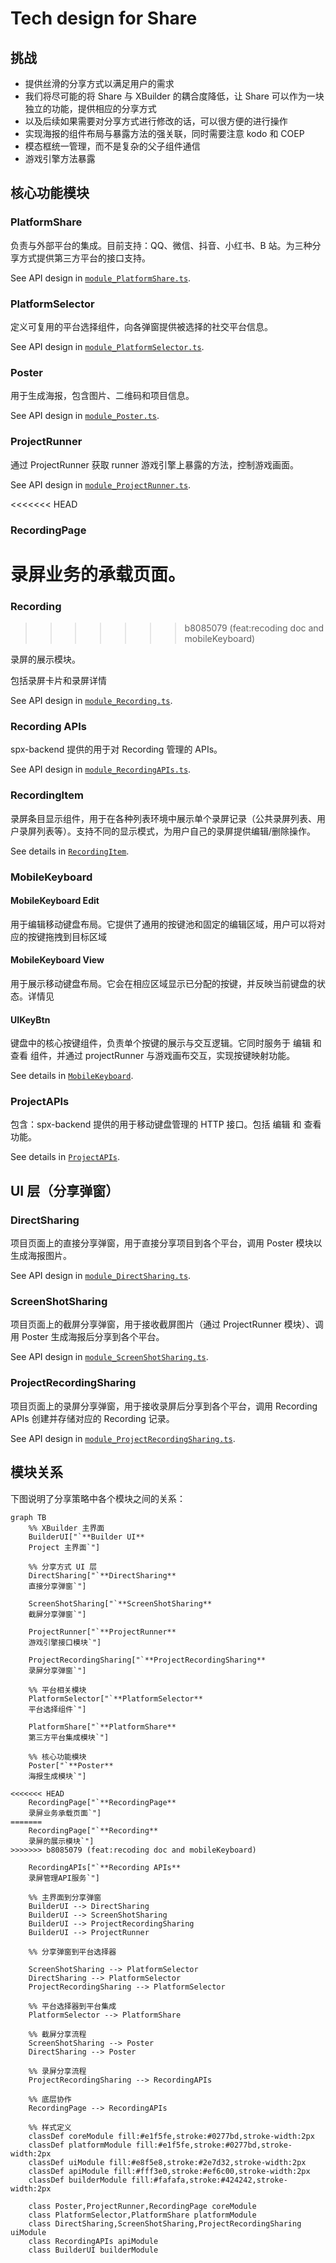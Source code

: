 # Tech design for Share

## 挑战

- 提供丝滑的分享方式以满足用户的需求
- 我们将尽可能的将 Share 与 XBuilder 的耦合度降低，让 Share 可以作为一块独立的功能，提供相应的分享方式
- 以及后续如果需要对分享方式进行修改的话，可以很方便的进行操作
- 实现海报的组件布局与暴露方法的强关联，同时需要注意 kodo 和 COEP
- 模态框统一管理，而不是复杂的父子组件通信
- 游戏引擎方法暴露

## 核心功能模块

### PlatformShare

负责与外部平台的集成。目前支持：QQ、微信、抖音、小红书、B 站。为三种分享方式提供第三方平台的接口支持。

See API design in [`module_PlatformShare.ts`](./module_PlatformShare.ts).

### PlatformSelector

定义可复用的平台选择组件，向各弹窗提供被选择的社交平台信息。

See API design in [`module_PlatformSelector.ts`](./module_PlatformSelector.ts).

### Poster

用于生成海报，包含图片、二维码和项目信息。

See API design in [`module_Poster.ts`](./module_Poster.ts).

### ProjectRunner

通过 ProjectRunner 获取 runner 游戏引擎上暴露的方法，控制游戏画面。

See API design in [`module_ProjectRunner.ts`](./module_ProjectRunner.ts).

<<<<<<< HEAD
### RecordingPage

录屏业务的承载页面。
=======
### Recording
>>>>>>> b8085079 (feat:recoding doc and mobileKeyboard)

录屏的展示模块。

包括录屏卡片和录屏详情

See API design in [`module_Recording.ts`](./module_Recording.ts).

### Recording APIs

spx-backend 提供的用于对 Recording 管理的 APIs。

See API design in [`module_RecordingAPIs.ts`](./module_RecordingAPIs.ts).

### RecordingItem

录屏条目显示组件，用于在各种列表环境中展示单个录屏记录（公共录屏列表、用户录屏列表等）。支持不同的显示模式，为用户自己的录屏提供编辑/删除操作。

See details in [`RecordingItem`](./module_RecordItem.ts).

### MobileKeyboard

#### MobileKeyboard Edit

用于编辑移动键盘布局。它提供了通用的按键池和固定的编辑区域，用户可以将对应的按键拖拽到目标区域

#### MobileKeyboard View

用于展示移动键盘布局。它会在相应区域显示已分配的按键，并反映当前键盘的状态。详情见

#### UIKeyBtn

键盘中的核心按键组件，负责单个按键的展示与交互逻辑。它同时服务于 编辑 和 查看 组件，并通过 projectRunner 与游戏画布交互，实现按键映射功能。

See details in [`MobileKeyboard`](./module_mobileKeyboard.ts).

### ProjectAPIs

包含：spx-backend 提供的用于移动键盘管理的 HTTP 接口。包括 编辑 和 查看 功能。

See details in [`ProjectAPIs`](./module_ProjectAPIs.ts).

## UI 层（分享弹窗）

### DirectSharing

项目页面上的直接分享弹窗，用于直接分享项目到各个平台，调用 Poster 模块以生成海报图片。

See API design in [`module_DirectSharing.ts`](./module_DirectSharing.ts).

### ScreenShotSharing

项目页面上的截屏分享弹窗，用于接收截屏图片（通过 ProjectRunner 模块）、调用 Poster 生成海报后分享到各个平台。

See API design in [`module_ScreenShotSharing.ts`](./module_ScreenShotSharing.ts).

### ProjectRecordingSharing

项目页面上的录屏分享弹窗，用于接收录屏后分享到各个平台，调用 Recording APIs 创建并存储对应的 Recording 记录。

See API design in [`module_ProjectRecordingSharing.ts`](./module_ProjectRecordingSharing.ts).

## 模块关系

下图说明了分享策略中各个模块之间的关系：

```mermaid
graph TB
    %% XBuilder 主界面
    BuilderUI["`**Builder UI**
    Project 主界面`"]

    %% 分享方式 UI 层
    DirectSharing["`**DirectSharing**
    直接分享弹窗`"]

    ScreenShotSharing["`**ScreenShotSharing**
    截屏分享弹窗`"]

    ProjectRunner["`**ProjectRunner**
    游戏引擎接口模块`"]

    ProjectRecordingSharing["`**ProjectRecordingSharing**
    录屏分享弹窗`"]

    %% 平台相关模块
    PlatformSelector["`**PlatformSelector**
    平台选择组件`"]

    PlatformShare["`**PlatformShare**
    第三方平台集成模块`"]

    %% 核心功能模块
    Poster["`**Poster**
    海报生成模块`"]

<<<<<<< HEAD
    RecordingPage["`**RecordingPage**
    录屏业务承载页面`"]
=======
    RecordingPage["`**Recording**
    录屏的展示模块`"]
>>>>>>> b8085079 (feat:recoding doc and mobileKeyboard)

    RecordingAPIs["`**Recording APIs**
    录屏管理API服务`"]

    %% 主界面到分享弹窗
    BuilderUI --> DirectSharing
    BuilderUI --> ScreenShotSharing
    BuilderUI --> ProjectRecordingSharing
    BuilderUI --> ProjectRunner

    %% 分享弹窗到平台选择器

    ScreenShotSharing --> PlatformSelector
    DirectSharing --> PlatformSelector
    ProjectRecordingSharing --> PlatformSelector

    %% 平台选择器到平台集成
    PlatformSelector --> PlatformShare

    %% 截屏分享流程
    ScreenShotSharing --> Poster
    DirectSharing --> Poster

    %% 录屏分享流程
    ProjectRecordingSharing --> RecordingAPIs

    %% 底层协作
    RecordingPage --> RecordingAPIs

    %% 样式定义
    classDef coreModule fill:#e1f5fe,stroke:#0277bd,stroke-width:2px
    classDef platformModule fill:#e1f5fe,stroke:#0277bd,stroke-width:2px
    classDef uiModule fill:#e8f5e8,stroke:#2e7d32,stroke-width:2px
    classDef apiModule fill:#fff3e0,stroke:#ef6c00,stroke-width:2px
    classDef builderModule fill:#fafafa,stroke:#424242,stroke-width:2px

    class Poster,ProjectRunner,RecordingPage coreModule
    class PlatformSelector,PlatformShare platformModule
    class DirectSharing,ScreenShotSharing,ProjectRecordingSharing uiModule
    class RecordingAPIs apiModule
    class BuilderUI builderModule
```
